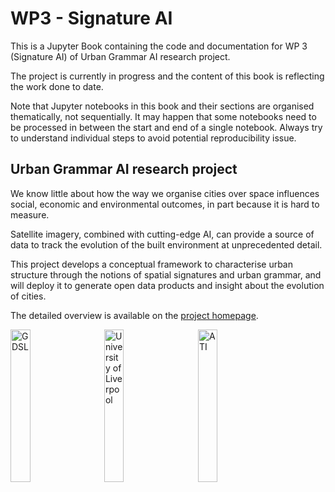 # WP3 - Signature AI

This is a Jupyter Book containing the code and documentation for WP 3 (Signature AI) of Urban Grammar AI research project.

The project is currently in progress and the content of this book is reflecting the work done to date.

Note that Jupyter notebooks in this book and their sections are organised thematically, not sequentially. It may happen that some notebooks need to be processed in between the start and end of a single notebook. Always try to understand individual steps to avoid potential reproducibility issue.

## Urban Grammar AI research project

We know little about how the way we organise cities over space influences social, economic and environmental outcomes, in part because it is hard to measure.

Satellite imagery, combined with cutting-edge AI, can provide a source of data to track the evolution of the built environment at unprecedented detail.

This project develops a conceptual framework to characterise urban structure through the notions of spatial signatures and urban grammar, and will deploy it to generate open data products and insight about the evolution of cities.

The detailed overview is available on the [project homepage](https://urbangrammarai.xyz).

[<img src="_static/gdsl.png" alt="GDSL" width="25%" style="margin-right: 20px">](https://www.liverpool.ac.uk/geographic-data-science/)
[<img src="_static/liv_logo.png" alt="University of Liverpool"  width="25%" style="margin-right: 20px">](https://www.liverpool.ac.uk)
[<img src="_static/ati_logo.png" alt="ATI"  width="25%">](https://www.turing.ac.uk/)
